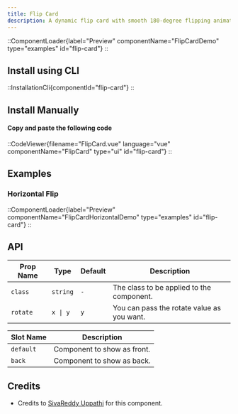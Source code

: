 ```yaml
---
title: Flip Card
description: A dynamic flip card with smooth 180-degree flipping animations along both the X and Y axes, providing an engaging and interactive visual effect.
---
```


::ComponentLoader{label="Preview" componentName="FlipCardDemo" type="examples" id="flip-card"}
::

## Install using CLI

::InstallationCli{componentId="flip-card"}
::

## Install Manually

#### Copy and paste the following code

::CodeViewer{filename="FlipCard.vue" language="vue" componentName="FlipCard" type="ui" id="flip-card"}
::

## Examples

### Horizontal Flip

::ComponentLoader{label="Preview" componentName="FlipCardHorizontalDemo" type="examples" id="flip-card"}
::

## API

| Prop Name | Type     | Default | Description                                |
| --------- | -------- | ------- | ------------------------------------------ |
| `class`   | `string` | `-`     | The class to be applied to the component.  |
| `rotate`  | `x \| y` | `y`     | You can pass the rotate value as you want. |

| Slot Name | Description                 |
| --------- | --------------------------- |
| `default` | Component to show as front. |
| `back`    | Component to show as back.  |

## Credits

- Credits to [SivaReddy Uppathi](https://github.com/sivareddyuppathi) for this component.
